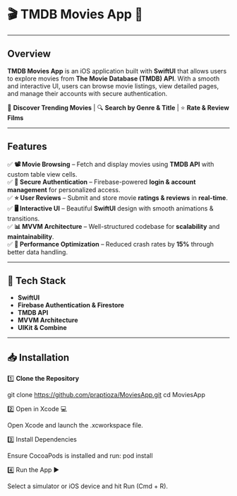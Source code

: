 # 🎬 TMDB Movies App 🍿  

---

## Overview  

**TMDB Movies App** is an iOS application built with **SwiftUI** that allows users to explore movies from **The Movie Database (TMDB) API**. With a smooth and interactive UI, users can browse movie listings, view detailed pages, and manage their accounts with secure authentication.   

🎥 **Discover Trending Movies** | 🔍 **Search by Genre & Title** | ⭐ **Rate & Review Films**  

---

## Features  

✅ **📽️ Movie Browsing** – Fetch and display movies using **TMDB API** with custom table view cells.  
✅ **🔐 Secure Authentication** – Firebase-powered **login & account management** for personalized access.  
✅ **⭐ User Reviews** – Submit and store movie **ratings & reviews** in **real-time**.  
✅ **🖥️ Interactive UI** – Beautiful **SwiftUI** design with smooth animations & transitions.  
✅ **📊 MVVM Architecture** – Well-structured codebase for **scalability** and **maintainability**.  
✅ **🚀 Performance Optimization** – Reduced crash rates by **15%** through better data handling.  

---

## 🚀 Tech Stack  

- **SwiftUI** 
- **Firebase Authentication & Firestore** 
- **TMDB API**  
- **MVVM Architecture** 
- **UIKit & Combine**  

---

## 📥 Installation  

1️⃣ **Clone the Repository** 

git clone https://github.com/praptioza/MoviesApp.git
cd MoviesApp

2️⃣ Open in Xcode 💻

Open Xcode and launch the .xcworkspace file.

3️⃣ Install Dependencies 

Ensure CocoaPods is installed and run:
pod install

4️⃣ Run the App ▶️

Select a simulator or iOS device and hit Run (Cmd + R).
